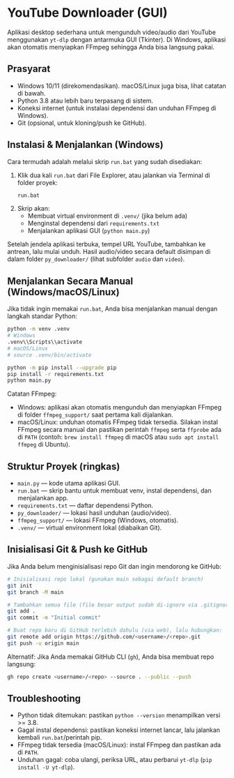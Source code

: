 # YouTube Downloader (GUI)

Aplikasi desktop sederhana untuk mengunduh video/audio dari YouTube menggunakan `yt-dlp` dengan antarmuka GUI (Tkinter). Di Windows, aplikasi akan otomatis menyiapkan FFmpeg sehingga Anda bisa langsung pakai.

## Prasyarat
- Windows 10/11 (direkomendasikan). macOS/Linux juga bisa, lihat catatan di bawah.
- Python 3.8 atau lebih baru terpasang di sistem.
- Koneksi internet (untuk instalasi dependensi dan unduhan FFmpeg di Windows).
- Git (opsional, untuk kloning/push ke GitHub).

## Instalasi & Menjalankan (Windows)

Cara termudah adalah melalui skrip `run.bat` yang sudah disediakan:

1. Klik dua kali `run.bat` dari File Explorer, atau jalankan via Terminal di folder proyek:
   ```bat
   run.bat
   ```
2. Skrip akan:
   - Membuat virtual environment di `.venv/` (jika belum ada)
   - Menginstal dependensi dari `requirements.txt`
   - Menjalankan aplikasi GUI (`python main.py`)

Setelah jendela aplikasi terbuka, tempel URL YouTube, tambahkan ke antrean, lalu mulai unduh. Hasil audio/video secara default disimpan di dalam folder `py_downloader/` (lihat subfolder `audio` dan `video`).

## Menjalankan Secara Manual (Windows/macOS/Linux)

Jika tidak ingin memakai `run.bat`, Anda bisa menjalankan manual dengan langkah standar Python:

```bash
python -m venv .venv
# Windows
.venv\\Scripts\\activate
# macOS/Linux
# source .venv/bin/activate

python -m pip install --upgrade pip
pip install -r requirements.txt
python main.py
```

Catatan FFmpeg:
- Windows: aplikasi akan otomatis mengunduh dan menyiapkan FFmpeg di folder `ffmpeg_support/` saat pertama kali dijalankan.
- macOS/Linux: unduhan otomatis FFmpeg tidak tersedia. Silakan instal FFmpeg secara manual dan pastikan perintah `ffmpeg` serta `ffprobe` ada di `PATH` (contoh: `brew install ffmpeg` di macOS atau `sudo apt install ffmpeg` di Ubuntu).

## Struktur Proyek (ringkas)
- `main.py` — kode utama aplikasi GUI.
- `run.bat` — skrip bantu untuk membuat venv, instal dependensi, dan menjalankan app.
- `requirements.txt` — daftar dependensi Python.
- `py_downloader/` — lokasi hasil unduhan (audio/video).
- `ffmpeg_support/` — lokasi FFmpeg (Windows, otomatis).
- `.venv/` — virtual environment lokal (diabaikan Git).

## Inisialisasi Git & Push ke GitHub

Jika Anda belum menginisialisasi repo Git dan ingin mendorong ke GitHub:

```bash
# Inisialisasi repo lokal (gunakan main sebagai default branch)
git init
git branch -M main

# Tambahkan semua file (file besar output sudah di-ignore via .gitignore)
git add .
git commit -m "Initial commit"

# Buat repo baru di GitHub terlebih dahulu (via web), lalu hubungkan:
git remote add origin https://github.com/<username>/<repo>.git
git push -u origin main
```

Alternatif: Jika Anda memakai GitHub CLI (`gh`), Anda bisa membuat repo langsung:

```bash
gh repo create <username>/<repo> --source . --public --push
```

## Troubleshooting
- Python tidak ditemukan: pastikan `python --version` menampilkan versi >= 3.8.
- Gagal instal dependensi: pastikan koneksi internet lancar, lalu jalankan kembali `run.bat`/perintah pip.
- FFmpeg tidak tersedia (macOS/Linux): instal FFmpeg dan pastikan ada di `PATH`.
- Unduhan gagal: coba ulangi, periksa URL, atau perbarui `yt-dlp` (`pip install -U yt-dlp`).


